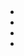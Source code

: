 
  <li class="">
              <a href="#" class="text-md px-3 text-gray-600"><i class="fab fa-facebook-f"></i></a>
            </li>
            <li class="">
              <a href="#" class="text-md px-3 text-gray-600"><i class="fab fa-twitter"></i></a>
            </li>
            <li class="">
              <a href="#" class="text-md px-3 text-gray-600"><i class="fab fa-linkedin"></i></a>
            </li>
            <li class="">
              <a href="#" class="text-md px-3 text-gray-600"><i class="fab fa-instagram"></i></a>
            </li>
